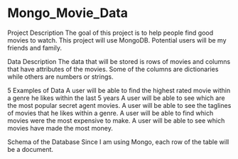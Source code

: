 # Mongo_Movie_Data

Project Description
The goal of this project is to help people find good movies to watch. This project will use MongoDB. Potential users will be my friends and family. 

Data Description
The data that will be stored is rows of movies and columns that have attributes of the movies. Some of the columns are dictionaries while others are numbers or strings. 

5 Examples of Data
A user will be able to find the highest rated movie within a genre he likes within the last 5 years
A user will be able to see which are the most popular secret agent movies.
A user will be able to see the taglines of movies that he likes within a genre. 
A user will be able to find which movies were the most expensive to make.
A user will be able to see which movies have made the most money. 

Schema of the Database
Since I am using Mongo, each row of the table will be a document. 
